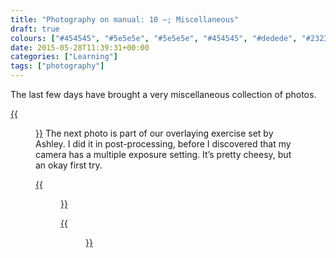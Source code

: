 ```yaml
---
title: "Photography on manual: 10 –; Miscellaneous"
draft: true
colours: ["#454545", "#5e5e5e", "#5e5e5e", "#454545", "#dedede", "#232323", "#dedede"]
date: 2015-05-28T11:39:31+00:00
categories: ["Learning"]
tags: ["photography"]
---
```


The last few days have brought a very miscellaneous collection of photos.

[{{<figure class="wp-caption aligncenter size-full wp-image-4737" src="/images/2015/05/DSCF4833-small.jpg" alt="A Rama figurine, standing in pebbles on Brighton beach" width="1500" height="1000" caption="**Rama on the beach.** I was out trying to get the sea and the pier, but the weather was grim, and I found this little figure instead. I think it might be Rama, but I might be wrong…">}}](/images/2015/05/DSCF4833-small.jpg)
The next photo is part of our overlaying exercise set by Ashley. I did it in post-processing, before I discovered that my camera has a multiple exposure setting. It’s pretty cheesy, but an okay first try.

[{{<figure class="wp-caption aligncenter size-full wp-image-4738" src="/images/2015/05/DSCF4869-small.jpg" alt="Profile of Aral, overlaid on purple and blue clouds in the sky" width="2000" height="1333" caption="**Overlay.** Aral and the sky. Looks a bit film poster…">}}](/images/2015/05/DSCF4869-small.jpg)

[{{<figure class="wp-caption aligncenter size-full wp-image-4739" src="/images/2015/05/DSCF4894-small.jpg" alt="A tree with leaves glowing in the streetlight against a background of garages and the backs of buildings" width="2000" height="1451" caption="**Grove.** The tree outside the back of our house looks like it’s glowing at night.">}}](/images/2015/05/DSCF4894-small.jpg)
